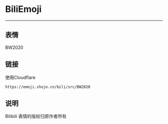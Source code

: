 # BiliEmoji
---
## 表情
BW2020
## 链接
使用Cloudflare
```
https://emoji.shojo.cn/bili/src/BW2020
```
## 说明
Bilibili 表情的版权归原作者所有
